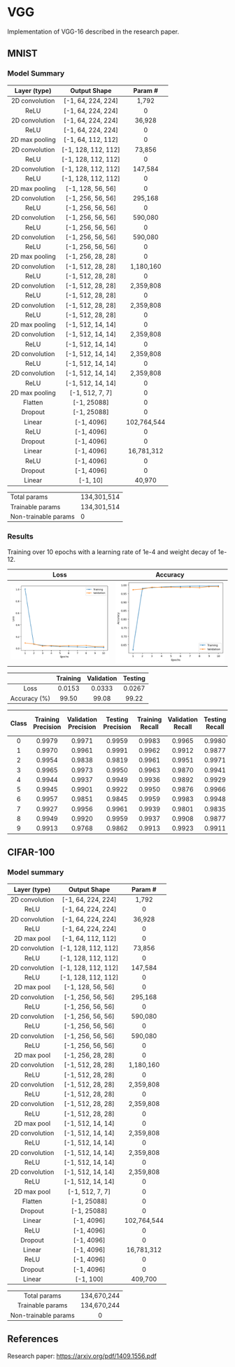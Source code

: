 # VGG

Implementation of VGG-16 described in the research paper.

## MNIST

### Model Summary

|  Layer (type)  |    Output Shape     |   Param #   |
| :------------: | :-----------------: | :---------: |
| 2D convolution | [-1, 64, 224, 224]  |    1,792    |
|      ReLU      | [-1, 64, 224, 224]  |      0      |
| 2D convolution | [-1, 64, 224, 224]  |   36,928    |
|      ReLU      | [-1, 64, 224, 224]  |      0      |
| 2D max pooling | [-1, 64, 112, 112]  |      0      |
| 2D convolution | [-1, 128, 112, 112] |   73,856    |
|      ReLU      | [-1, 128, 112, 112] |      0      |
| 2D convolution | [-1, 128, 112, 112] |   147,584   |
|      ReLU      | [-1, 128, 112, 112] |      0      |
| 2D max pooling |  [-1, 128, 56, 56]  |      0      |
| 2D convolution |  [-1, 256, 56, 56]  |   295,168   |
|      ReLU      |  [-1, 256, 56, 56]  |      0      |
| 2D convolution |  [-1, 256, 56, 56]  |   590,080   |
|      ReLU      |  [-1, 256, 56, 56]  |      0      |
| 2D convolution |  [-1, 256, 56, 56]  |   590,080   |
|      ReLU      |  [-1, 256, 56, 56]  |      0      |
| 2D max pooling |  [-1, 256, 28, 28]  |      0      |
| 2D convolution |  [-1, 512, 28, 28]  |  1,180,160  |
|      ReLU      |  [-1, 512, 28, 28]  |      0      |
| 2D convolution |  [-1, 512, 28, 28]  |  2,359,808  |
|      ReLU      |  [-1, 512, 28, 28]  |      0      |
| 2D convolution |  [-1, 512, 28, 28]  |  2,359,808  |
|      ReLU      |  [-1, 512, 28, 28]  |      0      |
| 2D max pooling |  [-1, 512, 14, 14]  |      0      |
| 2D convolution |  [-1, 512, 14, 14]  |  2,359,808  |
|      ReLU      |  [-1, 512, 14, 14]  |      0      |
| 2D convolution |  [-1, 512, 14, 14]  |  2,359,808  |
|      ReLU      |  [-1, 512, 14, 14]  |      0      |
| 2D convolution |  [-1, 512, 14, 14]  |  2,359,808  |
|      ReLU      |  [-1, 512, 14, 14]  |      0      |
| 2D max pooling |   [-1, 512, 7, 7]   |      0      |
|    Flatten     |     [-1, 25088]     |      0      |
|    Dropout     |     [-1, 25088]     |      0      |
|     Linear     |     [-1, 4096]      | 102,764,544 |
|      ReLU      |     [-1, 4096]      |      0      |
|    Dropout     |     [-1, 4096]      |      0      |
|     Linear     |     [-1, 4096]      | 16,781,312  |
|      ReLU      |     [-1, 4096]      |      0      |
|    Dropout     |     [-1, 4096]      |      0      |
|     Linear     |      [-1, 10]       |   40,970    |

|                      |             |
| -------------------- | ----------- |
| Total params         | 134,301,514 |
| Trainable params     | 134,301,514 |
| Non-trainable params | 0           |

### Results

Training over 10 epochs with a learning rate of 1e-4 and weight decay of 1e-12.

|                     Loss                      |                       Accuracy                        |
| :-------------------------------------------: | :---------------------------------------------------: |
| ![MNIST loss graph](Resources/mnist_loss.png) | ![MNIST accuracy graph](Resources/mnist_accuracy.png) |

|              | Training | Validation | Testing |
| :----------: | :------: | :--------: | :-----: |
|     Loss     |  0.0153  |   0.0333   | 0.0267  |
| Accuracy (%) |  99.50   |   99.08    |  99.22  |

| Class | Training Precision | Validation Precision | Testing Precision | Training Recall | Validation Recall | Testing Recall | Training F1 Score | Validation F1 Score | Testing F1 Score |
| :---: | :----------------: | :------------------: | :---------------: | :-------------: | :---------------: | :------------: | :---------------: | :-----------------: | :--------------: |
|   0   |       0.9979       |        0.9971        |      0.9959       |     0.9983      |      0.9965       |     0.9980     |      0.9981       |       0.9968        |      0.9969      |
|   1   |       0.9970       |        0.9961        |      0.9991       |     0.9962      |      0.9912       |     0.9877     |      0.9966       |       0.9936        |      0.9934      |
|   2   |       0.9954       |        0.9838        |      0.9819       |     0.9961      |      0.9951       |     0.9971     |      0.9958       |       0.9894        |      0.9894      |
|   3   |       0.9965       |        0.9973        |      0.9950       |     0.9963      |      0.9870       |     0.9941     |      0.9964       |       0.9921        |      0.9946      |
|   4   |       0.9944       |        0.9937        |      0.9949       |     0.9936      |      0.9892       |     0.9929     |      0.9940       |       0.9915        |      0.9939      |
|   5   |       0.9945       |        0.9901        |      0.9922       |     0.9950      |      0.9876       |     0.9966     |      0.9947       |       0.9888        |      0.9944      |
|   6   |       0.9957       |        0.9851        |      0.9845       |     0.9959      |      0.9983       |     0.9948     |      0.9958       |       0.9917        |      0.9896      |
|   7   |       0.9927       |        0.9956        |      0.9961       |     0.9939      |      0.9801       |     0.9835     |      0.9933       |       0.9878        |      0.9897      |
|   8   |       0.9949       |        0.9920        |      0.9959       |     0.9937      |      0.9908       |     0.9877     |      0.9943       |       0.9914        |      0.9918      |
|   9   |       0.9913       |        0.9768        |      0.9862       |     0.9913      |      0.9923       |     0.9911     |      0.9913       |       0.9845        |      0.9886      |

## CIFAR-100

### Model summary

|  Layer (type)  |    Output Shape     |   Param #   |
| :------------: | :-----------------: | :---------: |
| 2D convolution | [-1, 64, 224, 224]  |    1,792    |
|      ReLU      | [-1, 64, 224, 224]  |      0      |
| 2D convolution | [-1, 64, 224, 224]  |   36,928    |
|      ReLU      | [-1, 64, 224, 224]  |      0      |
|  2D max pool   | [-1, 64, 112, 112]  |      0      |
| 2D convolution | [-1, 128, 112, 112] |   73,856    |
|      ReLU      | [-1, 128, 112, 112] |      0      |
| 2D convolution | [-1, 128, 112, 112] |   147,584   |
|      ReLU      | [-1, 128, 112, 112] |      0      |
|  2D max pool   |  [-1, 128, 56, 56]  |      0      |
| 2D convolution |  [-1, 256, 56, 56]  |   295,168   |
|      ReLU      |  [-1, 256, 56, 56]  |      0      |
| 2D convolution |  [-1, 256, 56, 56]  |   590,080   |
|      ReLU      |  [-1, 256, 56, 56]  |      0      |
| 2D convolution |  [-1, 256, 56, 56]  |   590,080   |
|      ReLU      |  [-1, 256, 56, 56]  |      0      |
|  2D max pool   |  [-1, 256, 28, 28]  |      0      |
| 2D convolution |  [-1, 512, 28, 28]  |  1,180,160  |
|      ReLU      |  [-1, 512, 28, 28]  |      0      |
| 2D convolution |  [-1, 512, 28, 28]  |  2,359,808  |
|      ReLU      |  [-1, 512, 28, 28]  |      0      |
| 2D convolution |  [-1, 512, 28, 28]  |  2,359,808  |
|      ReLU      |  [-1, 512, 28, 28]  |      0      |
|  2D max pool   |  [-1, 512, 14, 14]  |      0      |
| 2D convolution |  [-1, 512, 14, 14]  |  2,359,808  |
|      ReLU      |  [-1, 512, 14, 14]  |      0      |
| 2D convolution |  [-1, 512, 14, 14]  |  2,359,808  |
|      ReLU      |  [-1, 512, 14, 14]  |      0      |
| 2D convolution |  [-1, 512, 14, 14]  |  2,359,808  |
|      ReLU      |  [-1, 512, 14, 14]  |      0      |
|  2D max pool   |   [-1, 512, 7, 7]   |      0      |
|    Flatten     |     [-1, 25088]     |      0      |
|    Dropout     |     [-1, 25088]     |      0      |
|     Linear     |     [-1, 4096]      | 102,764,544 |
|      ReLU      |     [-1, 4096]      |      0      |
|    Dropout     |     [-1, 4096]      |      0      |
|     Linear     |     [-1, 4096]      | 16,781,312  |
|      ReLU      |     [-1, 4096]      |      0      |
|    Dropout     |     [-1, 4096]      |      0      |
|     Linear     |      [-1, 100]      |   409,700   |

|                      |             |
| :------------------: | :---------: |
|     Total params     | 134,670,244 |
|   Trainable params   | 134,670,244 |
| Non-trainable params |      0      |

## References

Research paper: https://arxiv.org/pdf/1409.1556.pdf
